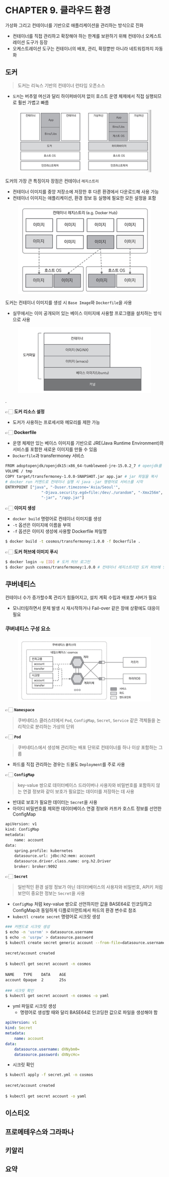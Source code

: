 # CHAPTER 9. 클라우드 환경

가상화 그리고 컨테이너를 기반으로 애플리케이션을 관리하는 방식으로 진화
- 컨테이너를 직접 관리하고 확장해야 하는 한계를 보완하기 위해 컨테이너 오케스트레이션 도구가 등장
- 오케스트레이션 도구는 컨테이너의 배포, 관리, 확장뿐만 아니라 네트워킹까지 자동화

## 도커

> 도커는 리눅스 기반의 컨테이너 런타임 오픈소스

- `도커`는 버추얼 머신과 달리 하이퍼바이저 없이 호스트 운영 체제에서 직접 실행되므로 훨씬 가볍고 빠름

<figure><img src="../../.gitbook/assets/microservices-eventsourcing/9-1.png" alt=""><figcaption></figcaption></figure>

도커의 가장 큰 특징이자 장점은 컨테이너 `레지스트리`
- 컨테이너 이미지를 중앙 저장소에 저장한 후 다른 환경에서 다운로드해 사용 가능
- 컨테이너 이미지는 애플리케이션, 환경 정보 등 실행에 필요한 모든 설정을 포함

<figure><img src="../../.gitbook/assets/microservices-eventsourcing/9-2.png" alt=""><figcaption></figcaption></figure>

도커는 컨테이너 이미지를 생성 시 `Base Image`와 `Dockerfile`을 사용
- 실무에서는 이미 공개되어 있는 베이스 이미지에 사용할 프로그램을 설치하는 방식으로 사용

<figure><img src="../../.gitbook/assets/microservices-eventsourcing/9-3.png" alt=""><figcaption></figcaption></figure>

.

👉🏻 **도커 리소스 설정**
- 도커가 사용하는 프로세서와 메모리를 제한 가능

👉🏻 **Dockerfile**
- 운영 체제만 있는 베이스 이미지를 기반으로 JRE(Java Runtime Environment)와 서비스를 포함한 새로운 이미지를 만들 수 있음
- `Dockerfile`과 transfermoney 서비스

```bash
FROM adoptopenjdk/openjdk15:x86_64-tumbleweed-jre-15.0.2_7 # openjdk를 포함한 베이스 이미지
VOLUME / tmp
COPY target/transfermoney-1.0.0-SNAPSHOT.jar app.jar # jar 파일을 복사
# docker run 커맨드로 컨테이너 실행 시 java -jar 명령어로 서비스를 시작
ENTRYPOINT ["java", "-Duser.timezone='Asia/Seoul'",
                "-Djava.security.egd=file:/dev/./urandom", "-Xmx256m",
                "-jar", "/app.jar"] 
```

👉🏻 **이미지 생성**
- `docker build` 명령어로 컨테이너 이미지를 생성
- `-t` 옵션은 이미지에 이름을 부여
- `-f` 옵션은 이미지 생성에 사용할 Dockerfile 파일명

```bash
$ docker build -t cosmos/transfermoney:1.0.0 -f Dockerfile .
```

👉🏻 **도커 허브에 이미지 푸시**

```bash
$ docker login -u [ID] # 도커 허브 로그인
$ docker push cosmos/transfermoney:1.0.0 # 컨테이너 레지스트리인 도커 허브에 업로드
```

## 쿠버네티스

컨테이너 수가 증가할수록 관리가 힘들어지고, 설치 계획 수립과 배포할 서버가 필요
- 모니터링하면서 문제 발생 시 재시작하거나 Fail-over 같은 장애 상황에도 대응이 필요

### 쿠버네티스 구성 요소

<figure><img src="../../.gitbook/assets/microservices-eventsourcing/9-10.png" alt=""><figcaption></figcaption></figure>

👉🏻 **`Namespace`**

> 쿠버네티스 클러스터에서 `Pod`, `ConfigMap`, `Secret`, `Service` 같은 객체들을 논리적으로 분리하는 가상의 단위

👉🏻 **`Pod`**

> 쿠버네티스에서 생성해 관리하는 배포 단위로 컨테이너를 하나 이상 포함하는 그룹

- 파드를 직접 관리하는 경우는 드물도 `Deployment`를 주로 사용

👉🏻 **`ConfigMap`**

> key-value 쌍으로 데이터베이스 드라이버나 사용자와 비밀번호를 포함하지 않는 연결 정보와 같이 보호가 필요없는 데이터를 저장하는 데 사용

- 반대로 보호가 필요한 데이터는 `Secret`을 사용
- 아이디 비밀번호를 제외한 데이터베이스 연결 정보와 카프카 호스트 정보를 선언한 ConfigMap

```bash
apiVersion: v1 
kind: ConfigMap 
metadata:
    name: account
data:
    spring.profile: kubernetes
    datasource.url: jdbc:h2:mem: account
    datasource.driver.class.name: org.h2.Driver
    broker: broker:9092
```

👉🏻 **`Secret`**

> 일반적인 환경 설정 정보가 아닌 데이터베이스의 사용자와 비밀번호, API키 처럼 보안이 중요한 정보는 `Secret`을 사용

- `ConfigMap` 처럼 key-value 쌍으로 선언하지만 값을 BASE64로 인코딩하고 ConfigMap과 동일하게 디플로이먼트에서 파드의 환경 변수로 참조
- `kubectl create secret` 명령어로 시크릿 생성

```bash
### 커맨드로 시크릿 생성
$ echo -n 'usrnm' > datasource.username
$ echo -n 'usrpw' > datasource.password
$ kubectl create secret generic account --from-file=datasource.username --from-file=datasource.password -n cosmos

secret/account created

$ kubectl get secret account -n cosmos

NAME    TYPE    DATA    AGE
account Opaque  2       25s

### 시크릿 확인
$ kubectl get secret account -n cosmos -o yaml
```

- yml 파일로 시크릿 생성
  - 명령어로 생성할 때와 달리 BASE64로 인코딩한 값으로 파일을 생성해야 함

```yml
apiVersion: v1
kind: Secret
metadata:
    name: account
data:
    datasource.username: dXNybm0=
    datasource.password: dXNycHc=
```

- 시크릿 확인

```bash
$ kubectl apply -f secret.yml -n cosmos

secret/account created

$ kubectl get secret account -o yaml
```

## 이스티오

## 프로메테우스와 그라파나

## 키알리

## 요약
